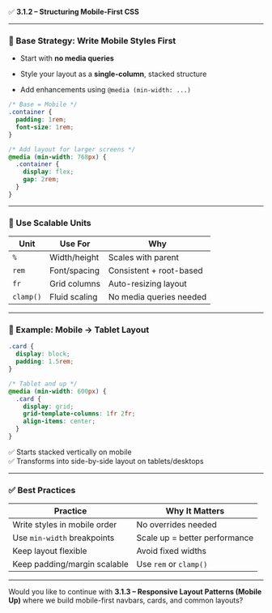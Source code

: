 ✅ **3.1.2 – Structuring Mobile-First CSS**

---

### 🔧 Base Strategy: Write Mobile Styles First

- Start with **no media queries**
    
- Style your layout as a **single-column**, stacked structure
    
- Add enhancements using `@media (min-width: ...)`
    

```css
/* Base = Mobile */
.container {
  padding: 1rem;
  font-size: 1rem;
}

/* Add layout for larger screens */
@media (min-width: 768px) {
  .container {
    display: flex;
    gap: 2rem;
  }
}
```

---

### 📐 Use Scalable Units

|Unit|Use For|Why|
|---|---|---|
|`%`|Width/height|Scales with parent|
|`rem`|Font/spacing|Consistent + root-based|
|`fr`|Grid columns|Auto-resizing layout|
|`clamp()`|Fluid scaling|No media queries needed|

---

### 🧪 Example: Mobile → Tablet Layout

```css
.card {
  display: block;
  padding: 1.5rem;
}

/* Tablet and up */
@media (min-width: 600px) {
  .card {
    display: grid;
    grid-template-columns: 1fr 2fr;
    align-items: center;
  }
}
```

✅ Starts stacked vertically on mobile  
✅ Transforms into side-by-side layout on tablets/desktops

---

### ✅ Best Practices

|Practice|Why It Matters|
|---|---|
|Write styles in mobile order|No overrides needed|
|Use `min-width` breakpoints|Scale up = better performance|
|Keep layout flexible|Avoid fixed widths|
|Keep padding/margin scalable|Use `rem` or `clamp()`|

---

Would you like to continue with **3.1.3 – Responsive Layout Patterns (Mobile Up)** where we build mobile-first navbars, cards, and common layouts?